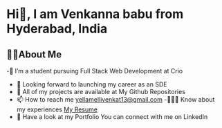 # Hi👋, I am Venkanna babu from Hyderabad, India </hr>
## 🙋‍♂️About Me
  -🌱 I’m a student pursuing Full Stack Web Development at Crio
  - 👯 Looking forward to launching my career as an SDE
  - 🤔 All of my projects are available at My Github Repositories
  - 📫 How to reach me <a href="">yellamellivenkat13@gmail.com</a>
  -👨🏻‍🎓 Know about my experiences  <a href="https://www.crio.do/learn/portfolio/yellamellivenkannababu22/">My Resume</a>
  - 💬 Have a look at my Portfolio
You can connect with me on LinkedIn
